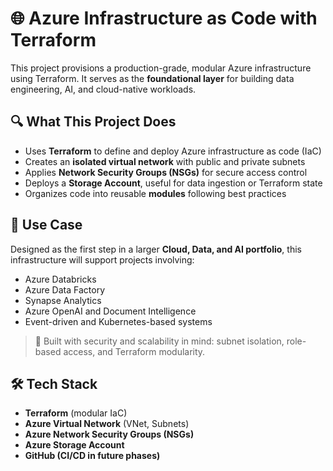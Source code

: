 # 🌐 Azure Infrastructure as Code with Terraform

This project provisions a production-grade, modular Azure infrastructure using Terraform. It serves as the **foundational layer** for building data engineering, AI, and cloud-native workloads.

## 🔍 What This Project Does

- Uses **Terraform** to define and deploy Azure infrastructure as code (IaC)
- Creates an **isolated virtual network** with public and private subnets
- Applies **Network Security Groups (NSGs)** for secure access control
- Deploys a **Storage Account**, useful for data ingestion or Terraform state
- Organizes code into reusable **modules** following best practices

## 🎯 Use Case

Designed as the first step in a larger **Cloud, Data, and AI portfolio**, this infrastructure will support projects involving:
- Azure Databricks
- Azure Data Factory
- Synapse Analytics
- Azure OpenAI and Document Intelligence
- Event-driven and Kubernetes-based systems

> 🔐 Built with security and scalability in mind: subnet isolation, role-based access, and Terraform modularity.

## 🛠️ Tech Stack

- **Terraform** (modular IaC)
- **Azure Virtual Network** (VNet, Subnets)
- **Azure Network Security Groups (NSGs)**
- **Azure Storage Account**
- **GitHub (CI/CD in future phases)**

